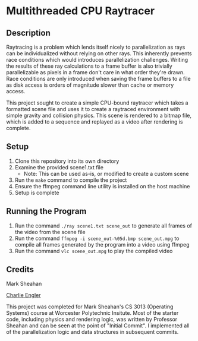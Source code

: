 # Multithreaded CPU Raytracer

## Description

Raytracing is a problem which lends itself nicely to parallelization as rays can be individualized without relying on other rays. This inherently prevents race conditions which would introduces parallelization challenges. Writing the results of these ray calculations to a frame buffer is also trivially parallelizable as pixels in a frame don't care in what order they're drawn. Race conditions are only introduced when saving the frame buffers to a file as disk access is orders of magnitude slower than cache or memory access.

This project sought to create a simple CPU-bound raytracer which takes a formatted scene file and uses it to create a raytraced environment with simple gravity and collision physics. This scene is rendered to a bitmap file, which is added to a sequence and replayed as a video after rendering is complete.

## Setup

1. Clone this repository into its own directory
2. Examine the provided scene1.txt file
    - Note: This can be used as-is, or modified to create a custom scene
4. Run the ```make``` command to compile the project
5. Ensure the ffmpeg command line utility is installed on the host machine
6. Setup is complete

## Running the Program

1. Run the command ```./ray scene1.txt scene_out``` to generate all frames of the video from the scene file
2. Run the command ```ffmpeg -i scene_out-%05d.bmp scene_out.mpg``` to compile all frames generated by the program into a video using ffmpeg
3. Run the command ```vlc scene_out.mpg``` to play the compiled video

## Credits

Mark Sheahan

[Charlie Engler](https://github.com/charlieengler)

This project was completed for Mark Sheahan's CS 3013 (Operating Systems) course at Worcester Polytechnic Insitute. Most of the starter code, including physics and rendering logic, was written by Professor Sheahan and can be seen at the point of "Initial Commit". I implemented all of the parallelization logic and data structures in subsequent commits.
